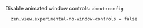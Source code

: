 Disable animated window controls: `about:config`

```
  zen.view.experimental-no-window-controls = false
```
